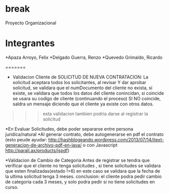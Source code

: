 break
=======

Proyecto Organizacional

Integrantes
=======
*Apaza Arroyo, Felix
*Delgado Guerra, Renzo
*Quevedo Grimaldo, Ricardo

=======

* Validacion Cliente de SOLICITUD DE NUEVA CONTRATACION:
La solicitud aceptara todos los solicitantes,
al revisar Y dar aprobar solicitud, se validara que el numDocumento del cliente no exista,
si existe, se validara que todos los datos del cliente conincidan, si coincide
se usara su codigo de cliente (continuando el proceso)
SI NO coincide, saldra un mensaje diciendo que el cliente ya existe con otros datos.
>>> esta validacion tambien podria darse al registrar la solicitud

*En Evaluar Solicitudes, debe poder separarse entre persona juridica/natural
*Al generar contrato, debe autogenerarse en pdf el contrato (esto peude ayudar: http://hashblogeando.wordpress.com/2013/07/14/itext-generacion-de-archivo-pdf-en-java/ o con Javascript http://parall.ax/products/jspdf)


*Validacion de Cambio de Categoria
Antes de registrar se tendra que verificar que el cliente no tenga solicitudes ,
si tiene solicitudes se validara que esten finalizadas(estado !=6) en este caso
se validara que la fecha de la ultima solicitud tenga 3 meses.
conclusion: el cliente podra pedir cambio de categoria cada 3 meses, y solo podra pedir si 
no tiene solicitudes en curso.
